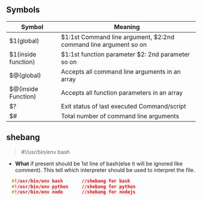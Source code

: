 ## Symbols

|Symbol|Meaning|
|---|---|
|$1(global)|$1:1st Command line argument, $2:2nd command line argument so on|
|$1(inside function)|$1:1st function parameter $2: 2nd parameter so on|
|$@(global)|Accepts all command line arguments in an array|
|$@(inside Function)|Accepts all function parameters in an array|
|$?|Exit status of last executed Command/script|
|$#|Total number of command line arguments|

## shebang
> #!/usr/bin/env bash
- **What** if present should be 1st line of bash(else it will be ignored like comment). This tell which interpreter should be used to interpret the file.   
```c
  #!/usr/bin/env bash       //shebang for bash 
  #!/usr/bin/env python     //shebang for python
  #!/usr/bin/env node       //shebang for nodejs
```    

